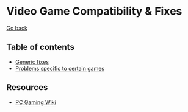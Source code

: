 # Video Game Compatibility & Fixes

[Go back](../)

## Table of contents

- [Generic fixes](./Fixes)
- [Problems specific to certain games](./Specific)

## Resources

- [PC Gaming Wiki](https://www.pcgamingwiki.com/)